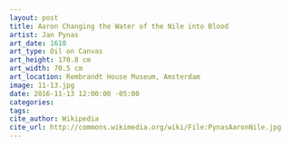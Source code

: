 ```yaml
---
layout: post
title: Aaron Changing the Water of the Nile into Blood
artist: Jan Pynas
art_date: 1610
art_type: Oil on Canvas
art_height: 170.8 cm
art_width: 70.5 cm
art_location: Rembrandt House Museum, Amsterdam
image: 11-13.jpg
date: 2016-11-13 12:00:00 -05:00
categories:
tags:
cite_author: Wikipedia
cite_url: http://commons.wikimedia.org/wiki/File:PynasAaronNile.jpg
---
```

